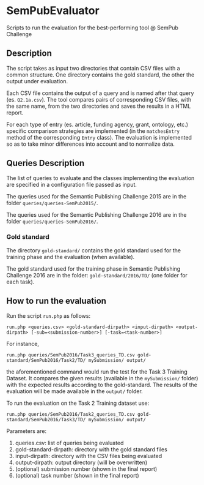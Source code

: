 # SemPubEvaluator
Scripts to run the evaluation for the best-performing tool @ SemPub Challenge

## Description

The script takes as input two directories that contain CSV files with a common structure. 
One directory contains the gold standard, the other the output under evaluation.

Each CSV file contains the output of a query and is named after that query (es. ``Q2.1a.csv``).
The tool compares pairs of corresponding CSV files, with the same name, from the two directories and saves the results in a HTML report.

For each type of entry (es. article, funding agency, grant, ontology, etc.) specific comparison strategies are implemented (in the ``matchesEntry`` method of the corresponding ``Entry`` class).
The evaluation is implemented so as to take minor differences into account and to normalize data.
 
## Queries Description 

The list of queries to evaluate and the classes implementing the evaluation are specified in a configuration file passed as input.

The queries used for the Semantic Publishing Challenge 2015 are in the folder ``queries/queries-SemPub2015/``.

The queries used for the Semantic Publishing Challenge 2016 are in the folder ``queries/queries-SemPub2016/``.

### Gold standard

The directory ``gold-standard/`` contains the gold standard used for the training phase and the evaluation (when available).

The gold standard used for the training phase in Semantic Publishing Challenge 2016 are in the folder: ``gold-standard/2016/TD/`` (one folder for each task).

## How to run the evaluation
 
Run the script ``run.php`` as follows:

    run.php <queries.csv> <gold-standard-dirpath> <input-dirpath> <output-dirpath> [-sub=<submission-number>] [-task=<task-number>]

For instance,

    run.php queries/SemPub2016/Task3_queries_TD.csv gold-standard/SemPub2016/Task2/TD/ mySubmission/ output/

the aforementioned command would run the test for the Task 3 Training Dataset.
It compares the given results (available in the ``mySubmission/`` folder) with the expected results according to the gold-standard.
The results of the evaluation will be made available in the ``output/`` folder.

To run the evaluation on the Task 2 Training dataset use:

    run.php queries/SemPub2016/Task2_queries_TD.csv gold-standard/SemPub2016/Task3/TD/ mySubmission/ output/


Parameters are:

1.  queries.csv: list of queries being evaluated
2.  gold-standard-dirpath: directory with the gold standard files
3.  input-dirpath: directory with the CSV files being evaluated
4.  output-dirpath: output directory (will be overwritten)
5.  (optional) submission number (shown in the final report)
5.  (optional) task number (shown in the final report)

